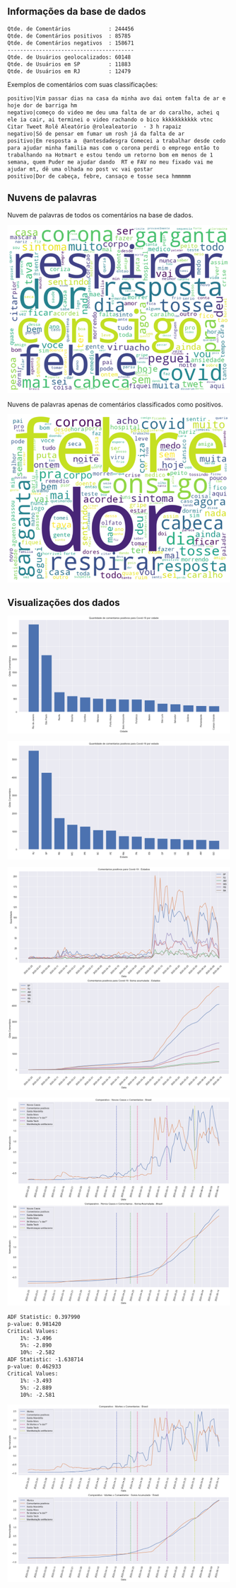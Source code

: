 ## Informações da base de dados

    Qtde. de Comentários            : 244456
    Qtde. de Comentários positivos  : 85785
    Qtde. de Comentários negativos  : 158671
    ----------------------------------------
    Qtde. de Usuários geolocalizados: 60148
    Qtde. de Usuários em SP         : 11883
    Qtde. de Usuários em RJ         : 12479


Exemplos de comentários com suas classificações:

    positivo|Vim passar dias na casa da minha avo dai ontem falta de ar e hoje dor de barriga hm
    negativo|começo do video me deu uma falta de ar do caralho, achei q ele ia cair, ai terminei o video rachando o bico kkkkkkkkkkk vtnc Citar Tweet Rolê Aleatório @rolealeatorio  · 3 h rapaiz
    negativo|Só de pensar em fumar um rosh já da falta de ar
    positivo|Em resposta a  @antesdadesgra Comecei a trabalhar desde cedo para ajudar minha familia mas com o corona perdi o emprego então to trabalhando na Hotmart e estou tendo um retorno bom em menos de 1 semana, quem Puder me ajudar dando  RT e FAV no meu fixado vai me ajudar mt, dê uma olhada no post vc vai gostar
    positivo|Dor de cabeça, febre, cansaço e tosse seca hmmmmm


## Nuvens de palavras

Nuvem de palavras de todos os comentários na base de dados.


![png](EDA_files/EDA_9_0.png)


Nuvens de palavras apenas de comentários classificados como positivos.


![png](EDA_files/EDA_11_0.png)


## Visualizações dos dados


![png](EDA_files/EDA_13_0.png)



![png](EDA_files/EDA_14_0.png)



![png](EDA_files/EDA_15_0.png)



![png](EDA_files/EDA_16_0.png)


    ADF Statistic: 0.397990
    p-value: 0.981420
    Critical Values:
    	1%: -3.496
    	5%: -2.890
    	10%: -2.582
    ADF Statistic: -1.638714
    p-value: 0.462933
    Critical Values:
    	1%: -3.493
    	5%: -2.889
    	10%: -2.581



![png](EDA_files/EDA_18_0.png)


